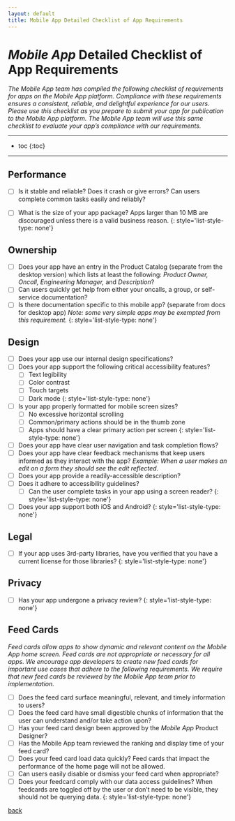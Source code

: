 ```yaml
---
layout: default
title: Mobile App Detailed Checklist of App Requirements
---
```


# _Mobile App_ Detailed Checklist of App Requirements

_The Mobile App team has compiled the following checklist of requirements for apps on the Mobile App platform. Compliance with these requirements ensures a consistent, reliable, and delightful experience for our users. Please use this checklist as you prepare to submit your app for publication to the Mobile App platform. The Mobile App team will use this same checklist to evaluate your app’s compliance with our requirements._

---

* toc
{:toc}

---

## Performance



- [ ] Is it stable and reliable? Does it crash or give errors? Can users complete common tasks easily and reliably?
- [ ] What is the size of your app package? Apps larger than 10 MB are discouraged unless there is a valid business reason.
{: style='list-style-type: none'}


## Ownership



- [ ] Does your app have an entry in the Product Catalog (separate from the desktop version) which lists at least the following: _Product Owner, Oncall, Engineering Manager,_ and _Description_?
- [ ] Can users quickly get help from either your oncalls, a group, or self-service documentation?
- [ ] Is there documentation specific to this mobile app? (separate from docs for desktop app) _Note: some very simple apps may be exempted from this requirement._
{: style='list-style-type: none'}

## Design



- [ ] Does your app use our internal design specifications?
- [ ] Does your app support the following critical accessibility features?
    - [ ] Text legibility
    - [ ] Color contrast
    - [ ] Touch targets
    - [ ] Dark mode
    {: style='list-style-type: none'}
- [ ] Is your app properly formatted for mobile screen sizes?
    - [ ] No excessive horizontal scrolling
    - [ ] Common/primary actions should be in the thumb zone
    - [ ] Apps should have a clear primary action per screen
    {: style='list-style-type: none'}
- [ ] Does your app have clear user navigation and task completion flows?
- [ ] Does your app have clear feedback mechanisms that keep users informed as they interact with the app? _Example: When a user makes an edit on a form they should see the edit reflected._
- [ ] Does your app provide a readily-accessible description?
- [ ] Does it adhere to accessibility guidelines?
    - [ ] Can the user complete tasks in your app using a screen reader?
    {: style='list-style-type: none'}
- [ ] Does your app support both iOS and Android?
{: style='list-style-type: none'}

## Legal



- [ ] If your app uses 3rd-party libraries, have you verified that you have a current license for those libraries?
{: style='list-style-type: none'}

## Privacy



- [ ] Has your app undergone a privacy review?
{: style='list-style-type: none'}

## Feed Cards

_Feed cards allow apps to show dynamic and relevant content on the Mobile App home screen. Feed cards are not appropriate or necessary for all apps. We encourage app developers to create new feed cards for important use cases that adhere to the following requirements. We require that new feed cards be reviewed by the Mobile App team prior to implementation._



- [ ] Does the feed card surface meaningful, relevant, and timely information to users?
- [ ] Does the feed card have small digestible chunks of information that the user can understand and/or take action upon?
- [ ] Has your feed card design been approved by the _Mobile App_ Product Designer?
- [ ] Has the Mobile App team reviewed the ranking and display time of your feed card?
- [ ] Does your feed card load data quickly? Feed cards that impact the performance of the home page will not be allowed.
- [ ] Can users easily disable or dismiss your feed card when appropriate?
- [ ] Does your feedcard comply with our data access guidelines? When feedcards are toggled off by the user or don’t need to be visible, they should not be querying data.
{: style='list-style-type: none'}

[back](../)
